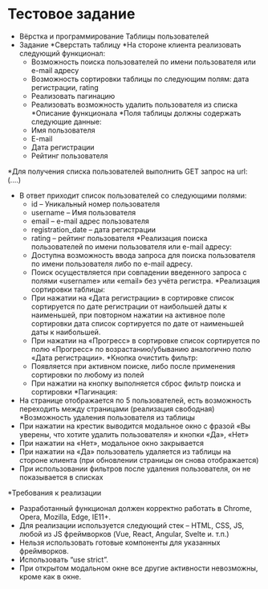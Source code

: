 # Тестовое задание

* Вёрстка и программирование Таблицы пользователей
* Задание
  *Сверстать таблицу
  *На стороне клиента реализовать следующий функционал:
  * Возможность поиска пользователей по имени пользователя или e-mail адресу
  * Возможность сортировки таблицы по следующим полям: дата регистрации, rating
  * Реализовать пагинацию 
  * Реализовать возможность удалить пользователя из списка
*Описание функционала
  *Поля таблицы должны содержать следующие данные: 
  *  Имя пользователя
  *  E-mail
  *  Дата регистрации
  *  Рейтинг пользователя

*Для получения списка пользователей выполнить GET запрос на  url: (....)
* В ответ приходит список пользователей со следующими полями:
  *  id – Уникальный номер пользователя
  *  username – Имя пользователя
  *  email – e-mail адрес пользователя
  *  registration_date – дата регистрации
  *  rating – рейтинг пользователя
  *Реализация поиска пользователей по имени пользователя или e-mail адресу:
  *  Доступна возможность ввода запроса для поиска пользователя по имени пользователя либо по e-mail адресу.
  *  Поиск осуществляется при совпадении введенного запроса с полями  «username» или «email» без учёта регистра.
  *Реализация сортировки таблицы:
  *  При нажатии на «Дата регистрации» в сортировке список сортируется по дате регистрации от наибольшей даты к наименьшей, при повторном нажатии на активное поле сортировки дата список сортируется по дате от наименьшей даты к наибольшей.
  *  При нажатии на «Прогресс» в сортировке список сортируется по полю «Прогресс» по возрастанию/убыванию аналогично полю «Дата регистрации».
*Кнопка очистить фильтр:
   * Появляется при активном поиске, либо после применения сортировки по любому из полей
  *  При нажатии на кнопку выполняется сброс фильтр поиска и сортировки
*Пагинация:
 *  На странице отображается по 5 пользователей, есть возможность переходить между страницами (реализация свободная)
*Возможность удаления пользователя из таблицы
 *   При нажатии на крестик выводится модальное окно с фразой «Вы уверены, что хотите удалить пользователя» и кнопки «Да», «Нет»
 *   При нажатии на «Нет», модальное окно закрывается
 *   При нажатии на «Да» пользователь удаляется из таблицы на стороне клиента (при обновлении страницы он снова отображается)
 *   При использовании фильтров после удаления пользователя, он не показывается в списках

*Требования к реализации
 * Разработанный функционал должен корректно работать в Chrome, Opera, Mozilla, Edge, IE11+.
 * Для реализации используется следующий стек – HTML, CSS, JS, любой из JS фреймворков (Vue, React, Angular, Svelte и. т.п.)
 * Нельзя использовать готовые компоненты для указанных фреймворков.
 * Использовать “use strict”.
 * При открытом модальном окне все другие активности невозможны, кроме как в окне.
